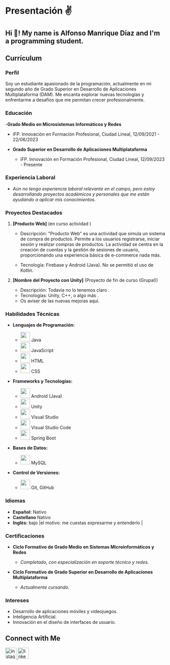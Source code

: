 # Presentación ✌️

## Hi 👋! My name is Alfonso Manrique Diaz and I'm a programming student.

## Currículum 

### Perfil
Soy un estudiante apasionado de la programación, actualmente en mi segundo año de Grado Superior en Desarrollo de Aplicaciones Multiplataforma (DAM). Me encanta explorar nuevas tecnologías y enfrentarme a desafíos que me permitan crecer profesionalmente.

### Educación
-**Grado Medio en Microsistemas Informáticos y Redes**
- iFP. Innovación en Formación Profesional, Ciudad Lineal, 12/09/2021 - 22/06/2023
  
- **Grado Superior en Desarrollo de Aplicaciones Multiplataforma**
  - iFP. Innovación en Formación Profesional, Ciudad Lineal, 12/09/2023 - Presente

### Experiencia Laboral
- *Aún no tengo experiencia laboral relevante en el campo, pero estoy desarrollando proyectos académicos y personales que me están ayudando a aplicar mis conocimientos.*

### Proyectos Destacados
1. **[Producto Web]** (en curso actividad )
   - Descripción: "Producto Web" es una actividad que simula un sistema de compra de productos. Permite a los usuarios registrarse,
     iniciar sesión y realizar compras de productos.
     La actividad se centra en la creación de cuentas y la gestión de sesiones de usuario, proporcionando una experiencia básica de e-commerce nada más.

   - Tecnología: Firebase y Android (Java). No se permitió el uso de Kotlin.

   
3. **[Nombre del Proyecto con Unity]** (Proyecto de fin de curso (Grupal))
   - Descripción: Todavia no lo tenemos claro .
   - Tecnologías: Unity, C++, o algo más .
   - Os aviser de las nuevas mejoras aquí.

### Habilidades Técnicas
- **Lenguajes de Programación:**
  - <img src="https://img.icons8.com/color/48/000000/java-coffee-cup-logo.png" height="30"/> Java
  - <img src="https://img.icons8.com/color/48/000000/javascript.png" height="30"/> JavaScript
  - <img src="https://img.icons8.com/color/48/000000/html-5.png" height="30"/> HTML
  - <img src="https://img.icons8.com/color/48/000000/css3.png" height="30"/> CSS

- **Frameworks y Tecnologías:**
  - <img src="https://img.icons8.com/color/48/000000/android-os.png" height="30"/> Android (Java)
  - <img src="https://img.icons8.com/color/48/000000/unity.png" height="30"/> Unity
  - <img src="https://img.icons8.com/color/48/000000/visual-studio.png" height="30"/> Visual Studio
  - <img src="https://img.icons8.com/color/48/000000/visual-studio-code-2019.png" height="30"/> Visual Studio Code
  - <img src="https://img.icons8.com/color/48/000000/spring-logo.png" height="30"/> Spring Boot


- **Bases de Datos:**
  - <img src="https://img.icons8.com/color/48/000000/mysql-logo.png" height="30"/> MySQL

- **Control de Versiones:**
  - <img src="https://img.icons8.com/ios-glyphs/48/000000/github.png" height="30"/> Git, GitHub

### Idiomas
- **Español:** Nativo
- **Castellano** Nativo
- **Inglés:** bajo |el motivo: me cuestas expresarme y entenderlo |

### Certificaciones
- **Ciclo Formativo de Grado Medio en Sistemas Microinformáticos y Redes**
  - *Completado, con especialización en soporte técnico y redes.*
  
- **Ciclo Formativo de Grado Superior en Desarrollo de Aplicaciones Multiplataforma**
  - *Actualmente cursando.*

### Intereses
- Desarrollo de aplicaciones móviles y videojuegos.
- Inteligencia Artificial.
- Innovación en el diseño de interfaces de usuario.

## Connect with Me
<div align="left">

  <a href="https://www.instagram.com/">
    <img src="https://img.shields.io/static/v1?message=Instagram&logo=instagram&label=&color=E4405F&logoColor=white&labelColor=&style=for-the-badge" height="35" alt="instagram logo"  />
  </a>
  <a href="https://www.linkedin.com/in/alfonso-manrique-diaz-desarrollador-it/">
    <img src="https://img.shields.io/static/v1?message=LinkedIn&logo=linkedin&label=&color=0077B5&logoColor=white&labelColor=&style=for-the-badge"  height="35" alt="linkedin logo"  />
  </a>
</div>

<br clear="both">
